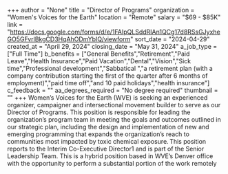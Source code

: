 +++
author = "None"
title = "Director of Programs"
organization = "Women's Voices for the Earth"
location = "Remote"
salary = "$69 - $85K"
link = "https://docs.google.com/forms/d/e/1FAIpQLSddRIAn1QCg17d8RSsGJyxheGO5GFvrlBkgCD3HqAhODmYbIQ/viewform"
sort_date = "2024-04-29"
created_at = "April 29, 2024"
closing_date = "May 31, 2024"
a_job_type = ["Full Time"]
b_benefits = ["General Benefits","Retirement","Paid Leave","Health Insurance","Paid Vacation","Dental","Vision","Sick time","Professional development","Sabbatical ","a retirement plan (with a company contribution starting the first of the quarter after 6 months of employment)","paid time off","and 10 paid holidays","health insurance"]
c_feedback = ""
aa_degrees_required = "No degree required"
thumbnail = ""
+++
Women’s Voices for the Earth (WVE) is seeking an experienced organizer, campaigner and intersectional movement builder to serve as our Director of Programs. This position is responsible for leading the organization’s program team in meeting the goals and outcomes outlined in our strategic plan, including the design and implementation of new and emerging programming that expands the organization’s reach to communities most impacted by toxic chemical exposure. This position reports to the Interim Co-Executive Director1 and is part of the Senior Leadership Team. This is a hybrid position based in WVE’s Denver office with the opportunity to perform a substantial portion of the work remotely